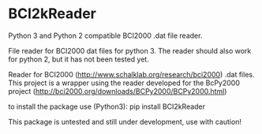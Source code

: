 # BCI2kReader
Python 3 and Python 2 compatible BCI2000 .dat file reader.

File reader for BCI2000 dat files for python 3. The reader should also work for python 2, but it has not been tested yet.

Reader for BCI2000 (http://www.schalklab.org/research/bci2000) .dat files.
This project is a wrapper using the reader developed for the BcPy2000 project 
(http://bci2000.org/downloads/BCPy2000/BCPy2000.html)

to install the package use (Python3):
pip install BCI2kReader

This package is untested and still under development, use with caution!
